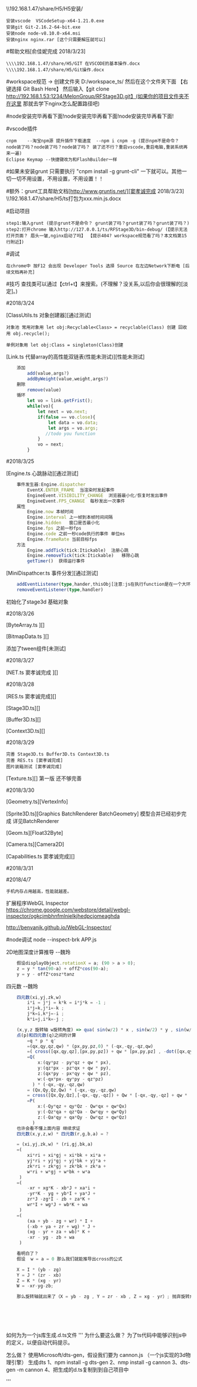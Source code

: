 \\\\192.168.1.47/share/H5/H5安装/

    安装vscode  VSCodeSetup-x64-1.21.0.exe
    安装git Git-2.16.2-64-bit.exe
    安装node node-v8.10.0-x64.msi
    安装nginx nginx.rar [这个只需要解压就可以]



#帮助文档[俞佳妮完成 2018/3/23]

    \\\\192.168.1.47/share/H5/GIT 在VSCODE的基本操作.docx
    \\\\192.168.1.47/share/H5/Git操作.docx

#workspace规范 -> 创建文件夹 D:/workspace_ts/  然后在这个文件夹下面 【右键选择 Git Bash Here】 然后输入【git clone http://192.168.1.53:1234/MelonGroup/RFStage3D.git】(如果你的项目文件夹不在这里 那就去学下nginx怎么配置路径吧)

#node安装完毕再看下面!node安装完毕再看下面!node安装完毕再看下面!

#vscode插件

    cnpm    --淘宝npm源 提升插件下载速度  --npm i cnpm -g (提示npm不是命令？ node装了吗？node装了吗？node装了吗？ 装了还不行？重启vscode,重启电脑,重装系统再来一遍)
    Eclipse Keymap --快捷键改为和FlashBuilder一样


#如果未安装grunt 只需要执行 "cnpm install -g grunt-cli" 一下就可以。其他一切一切不用设置，不用设置，不用设置！！


#额外：grunt工具帮助文档[http://www.gruntjs.net/][窦孝诚完成 2018/3/23]
    \\\\192.168.1.47/share/H5/ts打包为xxx.min.js.docx

    
#启动项目

    step1:输入grunt (提示grunt不是命令？ grunt装了吗？grunt装了吗？grunt装了吗？)
    step2:打开chrome 输入http://127.0.0.1/ts/RFStage3D/bin-debug/ (【提示无法打开页面？ 眉头一皱,nginx启动了吗】 【提示404? workspace规范看了吗？本文档第15行附近】)

#调试

    在chrome中 按F12 会出现 Developer Tools 选择 Source 在左边Network下断电 [后续文档再补充]


#技巧
    查找类可以通过【ctrl+t】来搜索。(不理解？没关系,以后你会很理解的[淡定]。)

#2018/3/24

[ClassUtils.ts  对象创建器][通过测试]

    对象池 常用对象用 let obj:Recyclable<Class> = recyclable(Class) 创建 回收用 obj.recycle();
    
    单例对象用 let obj:Class = singleton(Class)创建

[Link.ts    代替array的高性能双链表(性能未测试)][性能未测试]
```typescript
    添加
        add(value,args?)
        addByWeight(value,weight,args?)
    删除
        remove(value)
    循环
        let vo = link.getFrist();
        while(vo){
            let next = vo.next;
            if(false == vo.close){
                let data = vo.data;
                let args = vo.args;
               //todo you function
            }
            vo = next;
        }
```       
#2018/3/25

[Engine.ts  心跳脉动][通过测试]
```typescript
    事件发生器:Engine.dispatcher 
        EventX.ENTER_FRAME  当渲染时发起事件
        EngineEvent.VISIBILITY_CHANGE  浏览器最小化/恢复时发出事件
        EngineEvent.FPS_CHANGE  每秒发出一次事件
    属性
        Engine.now 本帧时间
        Engine.interval 上一帧到本帧时间间隔
        Engine.hidden   窗口是否最小化
        Engine.fps 之前一秒fps
        Engine.code 之前一秒code执行的事件 单位ms
        Engine.frameRate 当前目标fps
    方法
        Engine.addTick(tick:Itickable)  注册心跳
        Engine.removeTick(tick:Itickable)   移除心跳
        getTimer()  获得运行事件
```
[MiniDispathcer.ts  事件分发][通过测试]
```typescript
    addEventListener(type,hander,thisObj[注意:js在执行function是在一个大环境下执行 并不能获得方法所在对象this],priority)
    removeEventListener(type,handler)
```
初始化了stage3d 基础对象

#2018/3/26
    
[ByteArray.ts   ][]

[BitmapData.ts  ][]

添加了tween组件[未测试]
    
    
#2018/3/27

[NET.ts 窦孝诚完成 ][]


#2018/3/28

[RES.ts 窦孝诚完成][]

[Stage3D.ts][]

[Buffer3D.ts][]

[Context3D.ts][]

#2018/3/29

    完善 Stage3D.ts Buffer3D.ts Context3D.ts
    完善 RES.ts [窦孝诚完成]
    图片装箱测试 [窦孝诚完成]

[Texture.ts][] 第一版 还不够完善

#2018/3/30

[Geometry.ts][VertexInfo]

[Sprite3D.ts][Graphics BatchRenderer BatchGeometry] 模型合并已经初步完成 详见BatchRenderer

[Geom.ts][Float32Byte] 

[Camera.ts][Camera2D]

[Capabilities.ts 窦孝诚完成][]


#2018/3/31


#2018/4/7
    
    手机内存占用越高，性能就越差。
    



扩展程序WebGL Inspector
https://chrome.google.com/webstore/detail/webgl-inspector/ogkcjmbhnfmlnielkjhedpcjomeaghda

http://benvanik.github.io/WebGL-Inspector/


#node调试
node --inspect-brk APP.js


2D地图深度计算推导 --魏玲
```typescript
    假设displayObject.rotationX = a; (90 > a > 0);
    z = y * tan(90-a) + offZ*cos(90-a);
    y = y - offZ*cosz*tanz
```

四元数   --魏玲
```typescript
    四元数(xi,yj,zk,w) 
        i*i = j*j = k*k = i*j*k = -1 ;
        i*j=k,j*i=-k ;
        j*k=i,k*j=-i ;
        k*i=j,i*k=-j ;

    (x,y,z 旋转轴 w旋转角度) => qua( sin(w/2) * x , sin(w/2) * y , sin(w/2) * z , cos(w/2) );
    点(p)和四元数(q)之间的计算
        =q * p * q'
        =(qx,qy,qz,qw) * (px,py,pz,0) * (-qx,-qy,-qz,qw)
        =( cross([qx,qy,qz],[px,py,pz]) + qw * [px,py,pz] , -dot([qx,qy,yz],[px,py,pz])) * (-qx,-qy,-qz,qw)
        =Q( 
            x:(qy*pz - py*qz + qw * px),
            y:(qz*px - pz*qx + qw * py),
            z:(qx*py - px*qy + qw * pz),
            w:(-qx*px- qy*py - qz*pz)  
          ) * (-qx,-qy,-qz,qw)
        = (Qx,Qy,Qz,Qw) * (-qx,-qy,-qz,qw)
        = cross([Qx,Qy,Qz],[-qx,-qy,-qz]) + Qw * [-qx,-qy,-qz] + qw * [Qx,Qy,Qz]
        =P(
            x:(-Qy*qz + qy*Qz - Qw*qx + qw*Qx)
            y:(-Qz*qa + qz*Qa - Qw*qy + qw*Qy)
            z:(-Qa*qy + qa*Qy - Qw*qz + qw*Qz)
          )
    也许会看不懂上面内容 继续求证
    四元数(x,y,z,w) * 四元数(r,g,b,a) = ?

    = (xi,yj,zk,w) * (ri,gj,bk,a)
    =(
        xi*ri + xi*gj + xi*bk + xi*a + 
        yj*ri + yj*gj + yj*bk + yj*a + 
        zk*ri + zk*gj + zk*bk + zk*a + 
        w*ri + w*gj + w*bk + w*a
     )
    =(
        -xr + xg*K - xb*J + xa*i +
        -yr*K - yg + yb*I + ya*J +
        zr*J -zg*I - zb + za*K +
        wr*I + wg*J + wb*K + wa
     )
    =(
        (xa + yb - zg + wr) * I + 
        (-xb + ya + zr + wg) * J + 
        (xg - yr + za + wb)* K + 
        -xr - yg - zb + wa
     )

    看明白了？
    假设  w = a = 0 那么我们就能推导出cross的公式

    X = I * (yb - zg)
    Y = J * (zr - xb)
    Z = K * (xg - yr)
    W = -xr-yg-zb;

    那么旋转轴就出来了（X = yb - zg , Y = zr - xb , Z = xg - yr）; 抛弃旋转角度 W

    


    

```



如何为为一个js库生成.d.ts文件
'''
为什么要这么做？
为了ts代码中能够识别js中的定义，以便自动代码提示。

怎么做？
使用Microsoft/dts-gen，假设我们要为 cannon.js （一个js实现的3d物理引擎） 生成dts
1、npm install -g dts-gen
2、nmp install -g cannon
3、dts-gen -m cannon
4、把生成的d.ts复制到到自己项目中

'''